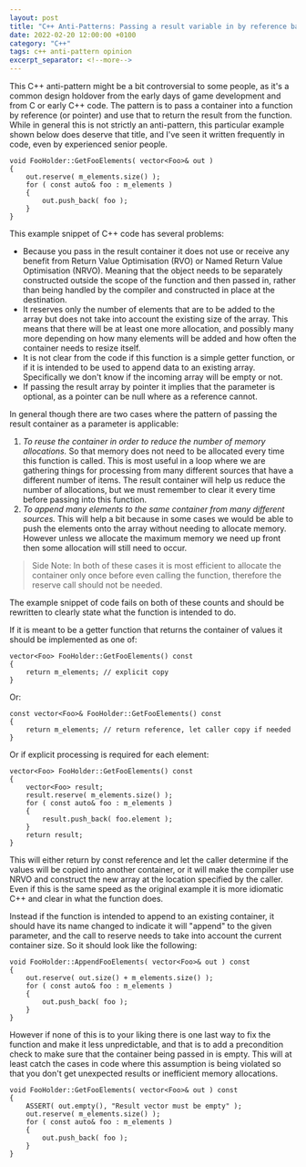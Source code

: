 ```yaml
---
layout: post
title: "C++ Anti-Patterns: Passing a result variable in by reference badly"
date: 2022-02-20 12:00:00 +0100
category: "C++"
tags: c++ anti-pattern opinion
excerpt_separator: <!--more-->
---
```

This C++ anti-pattern might be a bit controversial to some people, as it's a common design holdover from the early days of game development and from C or early C++ code. The pattern is to pass a container into a function by reference (or pointer) and use that to return the result from the function. While in general this is not strictly an anti-pattern, this particular example shown below does deserve that title, and I've seen it written frequently in code, even by experienced senior people.

```
void FooHolder::GetFooElements( vector<Foo>& out )
{
	out.reserve( m_elements.size() );
	for ( const auto& foo : m_elements )
	{
		out.push_back( foo );
	}
}
```

<!--more-->

This example snippet of C++ code has several problems:
* Because you pass in the result container it does not use or receive any benefit from Return Value Optimisation (RVO) or Named Return Value Optimisation (NRVO). Meaning that the object needs to be separately constructed outside the scope of the function and then passed in, rather than being handled by the compiler and constructed in place at the destination.
* It reserves only the number of elements that are to be added to the array but does not take into account the existing size of the array. This means that there will be at least one more allocation, and possibly many more depending on how many elements will be added and how often the container needs to resize itself.
* It is not clear from the code if this function is a simple getter function, or if it is intended to be used to append data to an existing array. Specifically we don't know if the incoming array will be empty or not.
* If passing the result array by pointer it implies that the parameter is optional, as a pointer can be null where as a reference cannot.

In general though there are two cases where the pattern of passing the result container as a parameter is applicable:
1. *To reuse the container in order to reduce the number of memory allocations.* So that memory does not need to be allocated every time this function is called. This is most useful in a loop where we are gathering things for processing from many different sources that have a different number of items. The result container will help us reduce the number of allocations, but we must remember to clear it every time before passing into this function.
2. *To append many elements to the same container from many different sources.* This will help a bit because in some cases we would be able to push the elements onto the array without needing to allocate memory. However unless we allocate the maximum memory we need up front then some allocation will still need to occur.

> Side Note: In both of these cases it is most efficient to allocate the container only once before even calling the function, therefore the reserve call should not be needed.

The example snippet of code fails on both of these counts and should be rewritten to clearly state what the function is intended to do.

If it is meant to be a getter function that returns the container of values it should be implemented as one of:

```
vector<Foo> FooHolder::GetFooElements() const
{
	return m_elements; // explicit copy
}
```

Or:

```
const vector<Foo>& FooHolder::GetFooElements() const
{
	return m_elements; // return reference, let caller copy if needed
}
```

Or if explicit processing is required for each element:

```
vector<Foo> FooHolder::GetFooElements() const
{
	vector<Foo> result;
	result.reserve( m_elements.size() );
	for ( const auto& foo : m_elements )
	{
		result.push_back( foo.element );
	}
	return result;
}
```

This will either return by const reference and let the caller determine if the values will be copied into another container, or it will make the compiler use NRVO and construct the new array at the location specified by the caller. Even if this is the same speed as the original example it is more idiomatic C++ and clear in what the function does.

Instead if the function is intended to append to an existing container, it should have its name changed to indicate it will "append" to the given parameter, and the call to reserve needs to take into account the current container size. So it should look like the following:

```
void FooHolder::AppendFooElements( vector<Foo>& out ) const
{
	out.reserve( out.size() + m_elements.size() );
	for ( const auto& foo : m_elements )
	{
		out.push_back( foo );
	}
}
```

However if none of this is to your liking there is one last way to fix the function and make it less unpredictable, and that is to add a precondition check to make sure that the container being passed in is empty. This will at least catch the cases in code where this assumption is being violated so that you don't get unexpected results or inefficient memory allocations.

```
void FooHolder::GetFooElements( vector<Foo>& out ) const
{
	ASSERT( out.empty(), "Result vector must be empty" );
	out.reserve( m_elements.size() );
	for ( const auto& foo : m_elements )
	{
		out.push_back( foo );
	}
}
```

